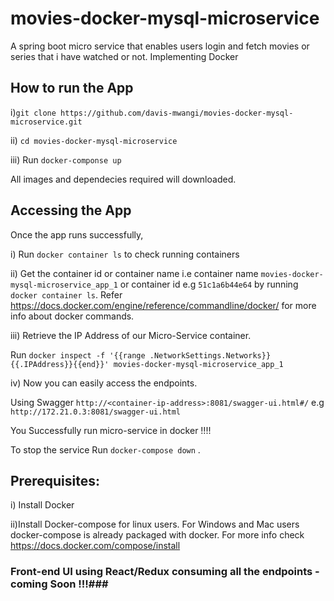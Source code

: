 # movies-docker-mysql-microservice
A spring boot micro service that enables users login and  fetch movies or series that i have watched  or not. Implementing Docker

## How to run the App ##
i)`git clone https://github.com/davis-mwangi/movies-docker-mysql-microservice.git`

ii) `cd movies-docker-mysql-microservice `

iii) Run `docker-componse up`
 
 All images and dependecies required will downloaded.
 
 ## Accessing the App ##
 Once the app runs successfully,  
 
i)  Run `docker container ls` to check running containers
 
ii) Get the container id or container name i.e container name `movies-docker-mysql-microservice_app_1` or container id e.g      `51c1a6b44e64` by running `docker container ls`. Refer https://docs.docker.com/engine/reference/commandline/docker/ for more info about docker commands.
 
iii) Retrieve the IP Address of our Micro-Service  container.
 
 Run  `docker inspect -f '{{range .NetworkSettings.Networks}}{{.IPAddress}}{{end}}' movies-docker-mysql-microservice_app_1
`

iv) Now you  can easily access the endpoints. 

  Using Swagger `http://<container-ip-address>:8081/swagger-ui.html#/` e.g `http://172.21.0.3:8081/swagger-ui.html`


You Successfully run micro-service in docker !!!! 

To stop the service Run `docker-compose down` .

## Prerequisites: ##   

i) Install Docker 

ii)Install Docker-compose for linux users. For Windows and Mac users docker-compose is already packaged with docker. For more info check https://docs.docker.com/compose/install


### Front-end UI using React/Redux consuming all the endpoints - coming Soon !!!###
